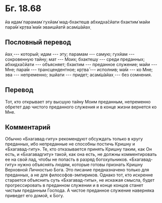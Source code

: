 # Бг. 18.68
йа идам̇ парамам̇ гухйам̇
мад-бхактешв абхидха̄сйати
бхактим̇ майи пара̄м̇ кр̣тва̄
ма̄м эваишйатй асам̇ш́айах̣
## Пословный перевод

йах̣ --- который; идам --- эту; парамам --- самую; гухйам --- сокровенную
тайну; мат --- Моих; бхактешу --- среди преданных; абхидха̄сйати ---
объясняет; бхактим --- преданное служение; майи --- Мне; пара̄м ---
трансцендентное; кр̣тва̄ --- исполнив; ма̄м --- ко Мне; эва --- непременно;
эшйати --- придет; асам̇ш́айах̣ --- без сомнения.

## Перевод

Тот, кто открывает эту высшую тайну Моим преданным, непременно обретет
дар чистого преданного служения и в конце жизни вернется ко Мне.

## Комментарий

Обычно «Бхагавад-гиту» рекомендуют обсуждать только в кругу преданных,
ибо непреданные не способны постичь Кришну и «Бхагавад-гиту». Те, кто
отказывается принять Кришну таким, как Он есть, и «Бхагавадгиту» такой,
как она есть, не должны комментировать ее на свой лад, чтобы не попасть
в разряд богохульников. «Бхагавад-гиту» нужно объяснять людям, которые
готовы признать Кришну Верховной Личностью Бога. Это писание
предназначено только для преданных, а не для философов-эмпириков. Однако
тот, кто искренне старается объяснить суть «Бхагавад-гиты», не искажая
смысла, будет прогрессировать в преданном служении и в конце концов
станет чистым преданным Господа. А чистое преданное служение наверняка
приведет его домой, к Богу.
